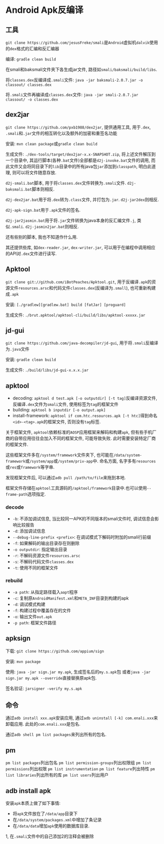 # Android Apk反编译

## 工具

`git clone https://github.com/jesusFreke/smali`是`Android`虚拟机`dalvik`使用的`dex`格式的汇编和反汇编器

编译: `gradle clean build`

在smali和baksmali文件夹下各生成jar文件, 路径如`smali/baksmali/build/libs`.

将`classes.dex`反编译成`.smali`文件: `java -jar baksmali-2.0.7.jar -o classout/ classes.dex`

将`.smali`文件再编译成`classes.dex`文件: `java -jar smali-2.0.7.jar classout/ -o classes.dex`

## dex2jar

`git clone https://github.com/pxb1988/dex2jar`, 提供通用工具, 用于`.dex`, `.smali`和`.jar`文件的相互转化以及额外的加密和重签名功能

安装: `mvn clean package`或`gradle clean build`

生成文件: `./dex-tools/target/dex2jar-x.x-SNAPSHOT.zip`, 将上述文件解压到一个目录中, 其运行脚本(各种`.bat`文件)全部都是`d2j-invoke.bat`文件的调用, 而此文件又会将同目录下的`lib`目录中的所有java包`jar`添加到`classpath`, 明白此道理, 则可以将文件随意存放.

`d2j-smali.bat`脚本, 用于将`classes.dex`文件转换为`.smali`文件. `d2j-baksmali.bat`脚本则相反.

`d2j-dex2jar.bat`用于将`.dex`转为`.class`文件, 并打包为`.jar`. `d2j-jar2dex`则相反.

`d2j-apk-sign.bat`用于`.apk`文件的签名.

`d2j-jar2jasmin.bat`用于将`.jar`文件转换为java本身的反汇编文件`.j`, 类似`.smali`. `d2j-jasmin2jar.bat`则相反.

还有些别的脚本, 我也不知道作什么用.

其还提供些库, 如`dex-reader.jar`, `dex-writer.jar`, 可以用于在编程中调用相应的API对`.dex`文件进行读写.

## Apktool

`git clone git://github.com/iBotPeaches/Apktool.git`, 用于反编译`.apk`的资源文件`resources.arsc`和代码文件`classes.dex`(反编译为`.small`), 也可重新构建成`.apk`

安装: `[./gradlew][gradlew.bat] build [fatJar] [proguard]`

生成文件: `./brut.apktool/apktool-cli/build/libs/apktool-xxxxx.jar`

## jd-gui

`git clone https://github.com/java-decompiler/jd-gui`, 用于将`.smali`反编译为`.java`文件

安装: `gradle clean build`

生成文件: `./build/libs/jd-gui-x.x.x.jar`

## apktool

- decoding: `apktool d test.apk [-o outputdir] [-t tag]`反编译资源文件,反编译`.dex`文件为`smali`文件, 使用标签为`tag`的框架文件
- building: `apktool b inputdir [-o output.apk]`
- install-framework: `apktool if com.htc.resources.apk [-t htc]`得到命名`<id>-<tag>.apk`的框架文件, 否则没有`tag`标签.

关于框架文件, `apktool`依赖标准的`AOSP`应用框架来解码和构建`apk`, 但有些手机厂商的自带应用往往会加入不同的框架文件, 可能导致失败. 此时需要安装特定厂商的框架文件.

这些框架文件多在`/system/framework`文件夹下, 也可能在`/data/system-framework`或`/system/app`或`/system/priv-app`中. 命名方面, 名字多有`resources`或`res`或`framework`等字串.

发现框架文件后, 可以通过`adb pull /path/to/file`来拖到本地.

框架文件存储在`apktool`工具源码的`/apktool/framework`目录中.也可以使用`--frame-path`选项指定.

### decode

- `-b`: 不添加调试信息, 当比较同一APK的不同版本的smali文件时, 调试信息会影响比较报告
- `-d`: 添加调试信息
- `--debug-line-prefix <prefix>`: 在调试模式下解码时附加的smali行前缀
- `-f`: 如果解码的输出目录存在则删除
- `-o outputdir`: 指定输出目录
- `-r`: 不解码资源文件`resources.arsc`
- `-s`: 不解码代码文件`classes.dex`
- `-t`: 使用不同的框架文件

### rebuild

- `-a path`: 从指定路径载入`aapt`程序
- `-c`: 复制原`AndroidManifest.xml`和`META_INF`目录到构建的apk
- `-d`: 调试模式构建
- `-f`: 构建过程中覆盖存在的文件
- `-o`: 输出文件`out.apk`
- `-p path`: 框架文件路径

## apksign

下载: `git clone https://github.com/appium/sign`

安装: `mvn package`

使用: `java -jar sign.jar my.apk`, 生成签名后的`my.s.apk`包
    或者`java -jar sign.jar my.apk --override`直接替换原apk包.

签名验证: `jarsigner -verify my.s.apk`

## 命令

通过`adb install xxx.apk`安装应用, 通过`adb uninstall [-k] com.enali.xxx`来卸载应用. 此处的`com.enali.xxx`是包名.

通过`adb shell pm list packages`来列出所有的包名.

## pm

`pm list packages`列出包名
`pm list permission-groups`列出权限组
`pm list permissions`列出权限
`pm list instrumentation`
`pm list feature`列出特性
`pm list libraries`列出所有的库
`pm list users`列出用户

## adb install apk

安装`apk`本质上做了如下事情:

- 将`apk`文件放在了`/data/app`目录下
- 在`/data/system/packages.xml`中增加了条记录
- 在`/data/data`增加`apk`使用的数据库目录.

1, 在`.smali`文件中的自己添加2的注释会被删除
